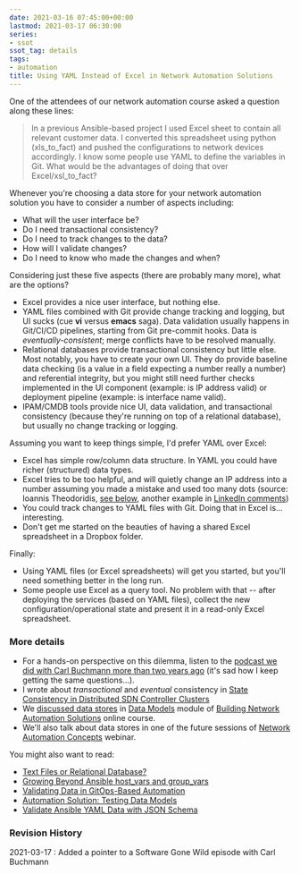 ```yaml
---
date: 2021-03-16 07:45:00+00:00
lastmod: 2021-03-17 06:30:00
series:
- ssot
ssot_tag: details
tags:
- automation
title: Using YAML Instead of Excel in Network Automation Solutions
---
```

One of the attendees of our network automation course asked a question along these lines:

> In a previous Ansible-based project I used Excel sheet to contain all relevant customer data. I converted this spreadsheet using python (xls_to_fact) and pushed the configurations to network devices accordingly. I know some people use YAML to define the variables in Git. What would be the advantages of doing that over Excel/xsl_to_fact?

Whenever you're choosing a data store for your network automation solution you have to consider a number of aspects including:
<!--more-->
* What will the user interface be?
* Do I need transactional consistency?
* Do I need to track changes to the data?
* How will I validate changes?
* Do I need to know who made the changes and when?

Considering just these five aspects (there are probably many more), what are the options?

* Excel provides a nice user interface, but nothing else.
* YAML files combined with Git provide change tracking and logging, but UI sucks (cue **vi** versus **emacs** saga). Data validation usually happens in Git/CI/CD pipelines, starting from Git pre-commit hooks. Data is *eventually-consistent*; merge conflicts have to be resolved manually.
* Relational databases provide transactional consistency but little else. Most notably, you have to create your own UI. They do provide baseline data checking (is a value in a field expecting a number really a number) and referential integrity, but you might still need further checks implemented in the UI component (example: is IP address valid) or deployment pipeline (example: is interface name valid).
* IPAM/CMDB tools provide nice UI, data validation, and transactional consistency (because they're running on top of a relational database), but usually no change tracking or logging.

Assuming you want to keep things simple, I'd prefer YAML over Excel:

* Excel has simple row/column data structure. In YAML you could have richer (structured) data types.
* Excel tries to be too helpful, and will quietly change an IP address into a number assuming you made a mistake and used too many dots (source: Ioannis Theodoridis, [see below](/2021/03/using-yaml-not-excel/#476), another example in [LinkedIn comments](https://www.linkedin.com/feed/update/urn:li:activity:6777554072456192000?commentUrn=urn%3Ali%3Acomment%3A%28activity%3A6777554072456192000%2C6777663473972248576%29))
* You could track changes to YAML files with Git. Doing that in Excel is... interesting.
* Don't get me started on the beauties of having a shared Excel spreadsheet in a Dropbox folder.

Finally:

* Using YAML files (or Excel spreadsheets) will get you started, but you'll need something better in the long run.
* Some people use Excel as a query tool. No problem with that -- after deploying the services (based on YAML files), collect the new configuration/operational state and present it in a read-only Excel spreadsheet.

### More details

* For a hands-on perspective on this dilemma, listen to the [podcast we did with Carl Buchmann more than two years ago](/2018/11/from-excel-to-network-infrastructure-as/) (it's sad how I keep getting the same questions...).
* I wrote about *transactional* and *eventual* consistency in [State Consistency in Distributed SDN Controller Clusters](/2021/02/state-consistency-distributed-controllers/)
* We [discussed data stores](https://my.ipspace.net/bin/list?id=NetAutSol&module=3#M3S1) in [Data Models](https://my.ipspace.net/bin/list?id=NetAutSol&module=3) module of [Building Network Automation Solutions](https://www.ipspace.net/Building_Network_Automation_Solutions) online course.
* We'll also talk about data stores in one of the future sessions of [Network Automation Concepts](https://www.ipspace.net/Network_Automation_Concepts) webinar.

You might also want to read:

* [Text Files or Relational Database?](/2019/04/text-files-or-relational-database/)
* [Growing Beyond Ansible host_vars and group_vars](/2020/04/growing-beyond-ansible-host-vars/)
* [Validating Data in GitOps-Based Automation](/2020/10/validating-data-gitops-automation/)
* [Automation Solution: Testing Data Models](/2020/01/automation-solution-testing-data-models/)
* [Validate Ansible YAML Data with JSON Schema](/2020/10/validate-yaml-jsonschema/)

### Revision History

2021-03-17
: Added a pointer to a Software Gone Wild episode with Carl Buchmann

